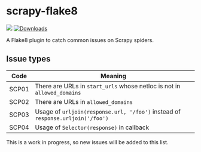 # scrapy-flake8
![](https://github.com/stummjr/flake8-scrapy/workflows/CI/badge.svg)
[![Downloads](https://pepy.tech/badge/flake8-scrapy)](https://pepy.tech/project/scrapy-fieldstats)

A Flake8 plugin to catch common issues on Scrapy spiders.

## Issue types

| Code  | Meaning |
| ---   | --- |
| SCP01 | There are URLs in `start_urls` whose netloc is not in `allowed_domains` |
| SCP02 | There are URLs in `allowed_domains` |
| SCP03 | Usage of `urljoin(response.url, '/foo')` instead of `response.urljoin('/foo')` |
| SCP04 | Usage of `Selector(response)` in callback |

This is a work in progress, so new issues will be added to this list.

